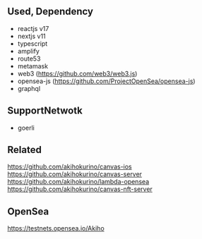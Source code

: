 ## Used, Dependency

- reactjs v17
- nextjs v11
- typescript
- amplify
- route53
- metamask
- web3 (https://github.com/web3/web3.js)
- opensea-js (https://github.com/ProjectOpenSea/opensea-js)
- graphql

## SupportNetwotk

- goerli

## Related

https://github.com/akihokurino/canvas-ios
https://github.com/akihokurino/canvas-server
https://github.com/akihokurino/lambda-opensea
https://github.com/akihokurino/canvas-nft-server

## OpenSea

https://testnets.opensea.io/Akiho
